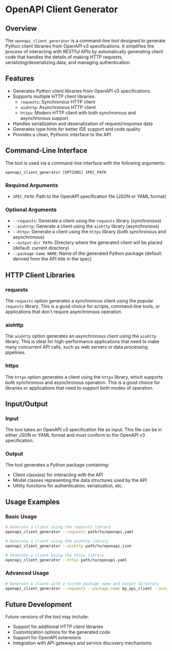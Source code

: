 # OpenAPI Client Generator

## Overview

The `openapi_client_generator` is a command-line tool designed to generate Python client libraries from OpenAPI v3 specifications. It simplifies the process of interacting with RESTful APIs by automatically generating client code that handles the details of making HTTP requests, serializing/deserializing data, and managing authentication.

## Features

- Generates Python client libraries from OpenAPI v3 specifications
- Supports multiple HTTP client libraries:
  - `requests`: Synchronous HTTP client
  - `aiohttp`: Asynchronous HTTP client
  - `httpx`: Modern HTTP client with both synchronous and asynchronous support
- Handles serialization and deserialization of request/response data
- Generates type hints for better IDE support and code quality
- Provides a clean, Pythonic interface to the API

## Command-Line Interface

The tool is used via a command-line interface with the following arguments:

```
openapi_client_generator [OPTIONS] SPEC_PATH
```

### Required Arguments

- `SPEC_PATH`: Path to the OpenAPI specification file (JSON or YAML format)

### Optional Arguments

- `--requests`: Generate a client using the `requests` library (synchronous)
- `--aiohttp`: Generate a client using the `aiohttp` library (asynchronous)
- `--httpx`: Generate a client using the `httpx` library (both synchronous and asynchronous)
- `--output-dir PATH`: Directory where the generated client will be placed (default: current directory)
- `--package-name NAME`: Name of the generated Python package (default: derived from the API title in the spec)

## HTTP Client Libraries

### requests

The `requests` option generates a synchronous client using the popular `requests` library. This is a good choice for scripts, command-line tools, or applications that don't require asynchronous operation.

### aiohttp

The `aiohttp` option generates an asynchronous client using the `aiohttp` library. This is ideal for high-performance applications that need to make many concurrent API calls, such as web servers or data processing pipelines.

### httpx

The `httpx` option generates a client using the `httpx` library, which supports both synchronous and asynchronous operation. This is a good choice for libraries or applications that need to support both modes of operation.

## Input/Output

### Input

The tool takes an OpenAPI v3 specification file as input. This file can be in either JSON or YAML format and must conform to the OpenAPI v3 specification.

### Output

The tool generates a Python package containing:

- Client class(es) for interacting with the API
- Model classes representing the data structures used by the API
- Utility functions for authentication, serialization, etc.

## Usage Examples

### Basic Usage

```bash
# Generate a client using the requests library
openapi_client_generator --requests path/to/openapi.yaml

# Generate a client using the aiohttp library
openapi_client_generator --aiohttp path/to/openapi.json

# Generate a client using the httpx library
openapi_client_generator --httpx path/to/openapi.yaml
```

### Advanced Usage

```bash
# Generate a client with a custom package name and output directory
openapi_client_generator --requests --package-name my_api_client --output-dir ./generated path/to/openapi.yaml
```

## Future Development

Future versions of the tool may include:

- Support for additional HTTP client libraries
- Customization options for the generated code
- Support for OpenAPI extensions
- Integration with API gateways and service discovery mechanisms